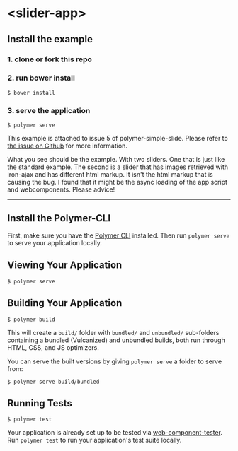 # \<slider-app\>

## Install the example

### 1. clone or fork this repo

### 2. run bower install
```
$ bower install
```

### 3. serve the application
```
$ polymer serve
```

This example is attached to issue 5 of polymer-simple-slide. Please refer to [the issue on Github](https://github.com/ruyadorno/polymer-simple-slider/issues/5) for more information.

What you see should be the example. With two sliders. One that is just like the standard example. The second is a slider that has images retrieved with iron-ajax and has different html markup. It isn't the html markup that is causing the bug. I found that it might be the async loading of the app script and webcomponents. Please advice!

------------

## Install the Polymer-CLI

First, make sure you have the [Polymer CLI](https://www.npmjs.com/package/polymer-cli) installed. Then run `polymer serve` to serve your application locally.

## Viewing Your Application

```
$ polymer serve
```

## Building Your Application

```
$ polymer build
```

This will create a `build/` folder with `bundled/` and `unbundled/` sub-folders
containing a bundled (Vulcanized) and unbundled builds, both run through HTML,
CSS, and JS optimizers.

You can serve the built versions by giving `polymer serve` a folder to serve
from:

```
$ polymer serve build/bundled
```

## Running Tests

```
$ polymer test
```

Your application is already set up to be tested via [web-component-tester](https://github.com/Polymer/web-component-tester). Run `polymer test` to run your application's test suite locally.
